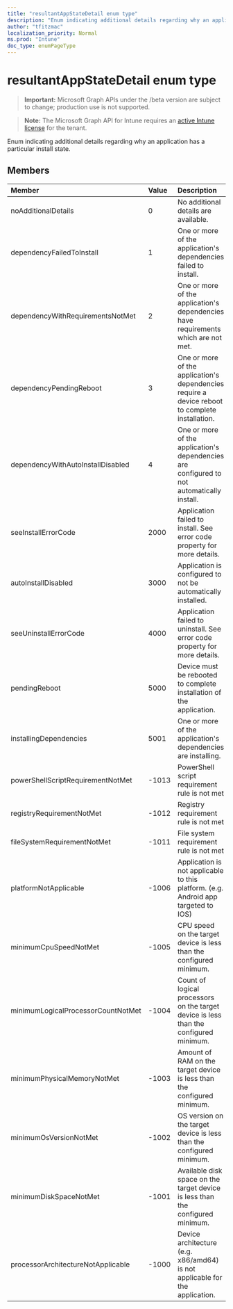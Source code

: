 ```yaml
---
title: "resultantAppStateDetail enum type"
description: "Enum indicating additional details regarding why an application has a particular install state."
author: "tfitzmac"
localization_priority: Normal
ms.prod: "Intune"
doc_type: enumPageType
---
```


# resultantAppStateDetail enum type

> **Important:** Microsoft Graph APIs under the /beta version are subject to change; production use is not supported.

> **Note:** The Microsoft Graph API for Intune requires an [active Intune license](https://go.microsoft.com/fwlink/?linkid=839381) for the tenant.

Enum indicating additional details regarding why an application has a particular install state.

## Members
|Member|Value|Description|
|:---|:---|:---|
|noAdditionalDetails|0|No additional details are available.|
|dependencyFailedToInstall|1|One or more of the application's dependencies failed to install.|
|dependencyWithRequirementsNotMet|2|One or more of the application's dependencies have requirements which are not met.|
|dependencyPendingReboot|3|One or more of the application's dependencies require a device reboot to complete installation.|
|dependencyWithAutoInstallDisabled|4|One or more of the application's dependencies are configured to not automatically install.|
|seeInstallErrorCode|2000|Application failed to install. See error code property for more details.|
|autoInstallDisabled|3000|Application is configured to not be automatically installed.|
|seeUninstallErrorCode|4000|Application failed to uninstall. See error code property for more details.|
|pendingReboot|5000|Device must be rebooted to complete installation of the application.|
|installingDependencies|5001|One or more of the application's dependencies are installing.|
|powerShellScriptRequirementNotMet|-1013|PowerShell script requirement rule is not met|
|registryRequirementNotMet|-1012|Registry requirement rule is not met|
|fileSystemRequirementNotMet|-1011|File system requirement rule is not met|
|platformNotApplicable|-1006|Application is not applicable to this platform. (e.g. Android app targeted to IOS)|
|minimumCpuSpeedNotMet|-1005|CPU speed on the target device is less than the configured minimum.|
|minimumLogicalProcessorCountNotMet|-1004|Count of logical processors on the target device is less than the configured minimum.|
|minimumPhysicalMemoryNotMet|-1003|Amount of RAM on the target device is less than the configured minimum.|
|minimumOsVersionNotMet|-1002|OS version on the target device is less than the configured minimum.|
|minimumDiskSpaceNotMet|-1001|Available disk space on the target device is less than the configured minimum.|
|processorArchitectureNotApplicable|-1000|Device architecture (e.g. x86/amd64) is not applicable for the application.|





